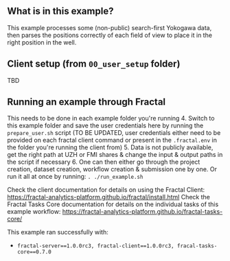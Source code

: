 ## What is in this example?
This example processes some (non-public) search-first Yokogawa data, then parses the positions correctly of each field of view to place it in the right position in the well.

## Client setup (from `00_user_setup` folder)
TBD

## Running an example through Fractal
This needs to be done in each example folder you're running
4. Switch to this example folder and save the user credentials here by running the `prepare_user.sh` script (TO BE UPDATED, user credentials either need to be provided on each fractal client command or present in the `.fractal.env` in the folder you're running the client from)
5. Data is not publicly available, get the right path at UZH or FMI shares & change the input & output paths in the script if necessary
6. One can then either go through the project creation, dataset creation, workflow creation & submission one by one. Or run it all at once by running: `. ./run_example.sh`

Check the client documentation for details on using the Fractal Client: https://fractal-analytics-platform.github.io/fractal/install.html
Check the Fractal Tasks Core documentation for details on the individual tasks of this example workflow: https://fractal-analytics-platform.github.io/fractal-tasks-core/

This example ran successfully with:   
* `fractal-server==1.0.0rc3, fractal-client==1.0.0rc3, fracal-tasks-core==0.7.0`
